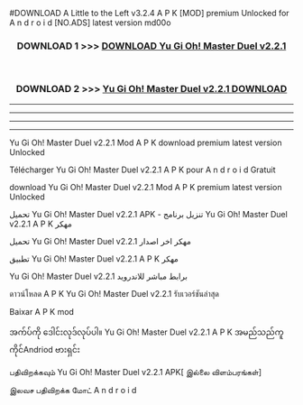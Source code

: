 #DOWNLOAD A Little to the Left v3.2.4 A P K [MOD] premium Unlocked for A n d r o i d [NO.ADS] latest version md00o 



<div align="center">

<h3>DOWNLOAD 1 >>> <a href="https://downloadmod1.web.app/?judul=Yu Gi Oh! Master Duel v2.2.1 ">DOWNLOAD Yu Gi Oh! Master Duel v2.2.1 </a></h3><br>

<h3>DOWNLOAD 2 >>> <a href="https://downloadmod1.web.app/?judul=Yu Gi Oh! Master Duel v2.2.1 ">Yu Gi Oh! Master Duel v2.2.1  DOWNLOAD </a></h3>

</div>


----------------------------------------------------------

----------------------------------------------------------

----------------------------------------------------------

----------------------------------------------------------


Yu Gi Oh! Master Duel v2.2.1  Mod A P K download premium latest version Unlocked

Télécharger Yu Gi Oh! Master Duel v2.2.1  A P K pour A n d r o i d Gratuit

download Yu Gi Oh! Master Duel v2.2.1  Mod A P K premium latest version Unlocked

تحميل Yu Gi Oh! Master Duel v2.2.1  APK - تنزيل برنامج Yu Gi Oh! Master Duel v2.2.1  A P K مهكر

تحميل Yu Gi Oh! Master Duel v2.2.1  مهكر اخر اصدار

تطبيق Yu Gi Oh! Master Duel v2.2.1  A P K مهكر

Yu Gi Oh! Master Duel v2.2.1  برابط مباشر للاندرويد

ดาวน์โหลด A P K Yu Gi Oh! Master Duel v2.2.1  รับเวอร์ชันล่าสุด

Baixar A P K mod

အက်ပ်ကို ဒေါင်းလုဒ်လုပ်ပါ။ Yu Gi Oh! Master Duel v2.2.1  A P K အမည်သည်ကူကိုင်Andriod ဗားရှင်း

பதிவிறக்கவும் Yu Gi Oh! Master Duel v2.2.1  APK[ இல்லை விளம்பரங்கள்] 
 
இலவச பதிவிறக்க மோட் A n d r o i d



